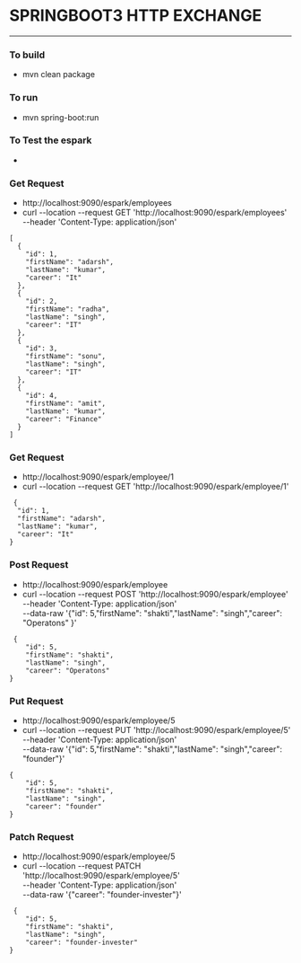 # SPRINGBOOT3 HTTP EXCHANGE 

---

### To build 
* mvn clean package 

### To run 
* mvn spring-boot:run 


### To Test the espark 
* 


### Get Request
* http://localhost:9090/espark/employees
* curl --location --request GET 'http://localhost:9090/espark/employees' --header 'Content-Type: application/json'
```
[
  {
    "id": 1,
    "firstName": "adarsh",
    "lastName": "kumar",
    "career": "It"
  },
  {
    "id": 2,
    "firstName": "radha",
    "lastName": "singh",
    "career": "IT"
  },
  {
    "id": 3,
    "firstName": "sonu",
    "lastName": "singh",
    "career": "IT"
  },
  {
    "id": 4,
    "firstName": "amit",
    "lastName": "kumar",
    "career": "Finance"
  }
]
```


### Get Request
* http://localhost:9090/espark/employee/1
* curl --location --request GET 'http://localhost:9090/espark/employee/1'
``` 
 {
  "id": 1,
  "firstName": "adarsh",
  "lastName": "kumar",
  "career": "It"
}
```

### Post Request
* http://localhost:9090/espark/employee
* curl --location --request POST 'http://localhost:9090/espark/employee' \
  --header 'Content-Type: application/json' \
  --data-raw '{"id": 5,"firstName": "shakti","lastName": "singh","career": "Operatons" }'
``` 
 {
    "id": 5,
    "firstName": "shakti",
    "lastName": "singh",
    "career": "Operatons"
}
```

### Put Request
* http://localhost:9090/espark/employee/5
* curl --location --request PUT 'http://localhost:9090/espark/employee/5' \
  --header 'Content-Type: application/json' \
  --data-raw '{"id": 5,"firstName": "shakti","lastName": "singh","career": "founder"}'
```
{
    "id": 5,
    "firstName": "shakti",
    "lastName": "singh",
    "career": "founder"
}
```

### Patch Request
* http://localhost:9090/espark/employee/5
* curl --location --request PATCH 'http://localhost:9090/espark/employee/5' \
  --header 'Content-Type: application/json' \
  --data-raw '{"career": "founder-invester"}'
``` 
 {
    "id": 5,
    "firstName": "shakti",
    "lastName": "singh",
    "career": "founder-invester"
}
```